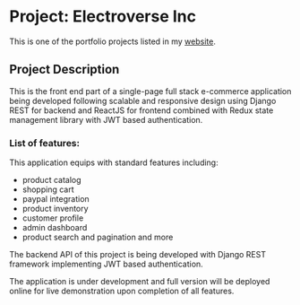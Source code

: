 # Project: Electroverse Inc

This is one of the portfolio projects listed in my [website](https://shahmostakim.com).


## Project Description
This is the front end part of a single-page full stack e-commerce application being developed following scalable and responsive design using Django REST for backend and ReactJS for frontend combined with Redux state management library with JWT based authentication.


### List of features: 
This application equips with standard features including: 
 - product catalog 
 - shopping cart 
 - paypal integration 
 - product inventory 
 - customer profile 
 - admin dashboard 
 - product search and pagination and more
 
 The backend API of this project is being developed with Django REST framework implementing JWT based authentication. 
 
 The application is under development and full version will be deployed online for live demonstration upon completion of all features. 



